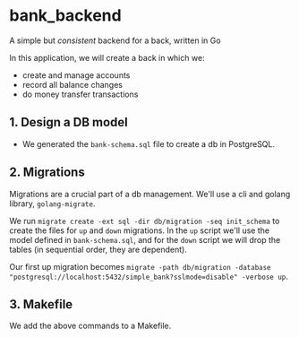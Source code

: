 # bank_backend
A simple but *consistent* backend for a back, written in Go

In this application, we will create a back in which we:
- create and manage accounts
- record all balance changes
- do money transfer transactions

## 1. Design a DB model
- We generated the `bank-schema.sql` file to create a db in PostgreSQL.

## 2. Migrations
Migrations are a crucial part of a db management.
We'll use a cli and golang library, `golang-migrate`.

We run
`migrate create -ext sql -dir db/migration -seq init_schema` to create the files for `up` and `down` migrations.
In the `up` script we'll use the model defined in `bank-schema.sql`, and for the `down` script we will drop the tables (in sequential order, they are dependent).

Our first up migration becomes
`migrate -path db/migration -database "postgresql://localhost:5432/simple_bank?sslmode=disable" -verbose up`.

## 3. Makefile
We add the above commands to a Makefile.